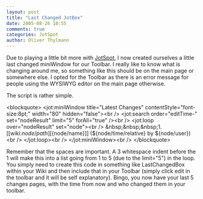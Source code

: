 ```yaml
---
layout: post
title: "Last Changed JotBox"
date: 2005-08-26 10:55
comments: true
categories: JotSpot
author: Oliver Thylmann
---
```



Due to playing a little bit more with [JotSpot](http://jot.com/), I now created ourselves a little last changed miniWindow for our Toolbar. I really like to know what is changing around me, so something like this should be on the main page or somewhere else. I opted for the Toolbar as there is an error message for people using the WYSIWYG editor on the main page otherwise.

The script is rather simple. 

&lt;blockquote&gt;
&lt;jot:miniWindow title=&quot;Latest Changes&quot; contentStyle=&quot;font-size:8pt;&quot; width=&quot;80&quot; hidden=&quot;false&quot;&gt;&lt;br /&gt;
&lt;jot:search order=&quot;editTime-&quot; set=&quot;nodeResult&quot; limit=&quot;5&quot; forAll=&quot;true&quot; /&gt;&lt;br /&gt;
&lt;jot:loop over=&quot;nodeResult&quot; set=&quot;node&quot;&gt;&lt;br /&gt;
&amp;nbsp;&amp;nbsp;&amp;nbsp;1. [[wiki:${node/path}][${node/name}]] (${node/time/relative} by ${node/user})&lt;br /&gt;
&lt;/jot:loop&gt;&lt;br /&gt;
&lt;/jot:miniWindow&gt;&lt;br /&gt;
&lt;/blockquote&gt;

Remember that the spaces are important. A 3 whitespace indent before the 1 will make this into a list going from 1 to 5 (due to the limit=&quot;5&quot;) in the loop. You simply need to create this code in something like LastChangedBox within your Wiki and then include that in your Toolbar (simply click edit in the toolbar and it will be self explanatory). Bingo, you now have your last 5 changes pages, with the time from now and who changed them in your toolbar.

